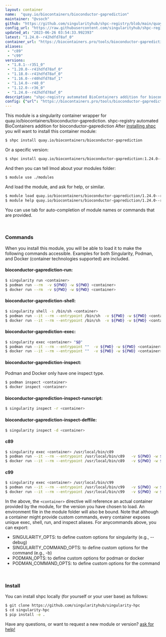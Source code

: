 ```yaml
---
layout: container
name:  "quay.io/biocontainers/bioconductor-gaprediction"
maintainer: "@vsoch"
github: "https://github.com/singularityhub/shpc-registry/blob/main/quay.io/biocontainers/bioconductor-gaprediction/container.yaml"
config_url: "https://raw.githubusercontent.com/singularityhub/shpc-registry/main/quay.io/biocontainers/bioconductor-gaprediction/container.yaml"
updated_at: "2023-06-26 03:54:33.992393"
latest: "1.24.0--r42hdfd78af_0"
container_url: "https://biocontainers.pro/tools/bioconductor-gaprediction"
aliases:
 - "c89"
 - "c99"
versions:
 - "1.8.1--r351_0"
 - "1.20.0--r41hdfd78af_0"
 - "1.18.0--r41hdfd78af_0"
 - "1.16.0--r40hdfd78af_1"
 - "1.14.0--r40_0"
 - "1.12.0--r36_0"
 - "1.24.0--r42hdfd78af_0"
description: "shpc-registry automated BioContainers addition for bioconductor-gaprediction"
config: {"url": "https://biocontainers.pro/tools/bioconductor-gaprediction", "maintainer": "@vsoch", "description": "shpc-registry automated BioContainers addition for bioconductor-gaprediction", "latest": {"1.24.0--r42hdfd78af_0": "sha256:05bb05aaaf144608783c959e6f31ae6b939b17f4bfccd74b8055a00bd05cdd05"}, "tags": {"1.8.1--r351_0": "sha256:366c8ce7565afd5a0278d6818a4686a01253c1bb0a2e29c63c759b24a64c036e", "1.20.0--r41hdfd78af_0": "sha256:dfa1834ae3f6d89bbd2b53035b793e9a36d81effdedf115dad448d17dbc73c7d", "1.18.0--r41hdfd78af_0": "sha256:d903582f03c7d607e2a2bc3a01b55499308ca2c80d57397afa2a333b8eb8d117", "1.16.0--r40hdfd78af_1": "sha256:106d5e28539f89b5614d6360c85d65f78b76d5d8b33685e700a45a76e6326200", "1.14.0--r40_0": "sha256:3bd97f8bbb653ce13049fe8ccf96e87037650c9d21aa1964943f4f5663056302", "1.12.0--r36_0": "sha256:a33dec5fcc33fe98c5987428bbdcdd6e458c881ef62b69d597cfa970cdb3cb35", "1.24.0--r42hdfd78af_0": "sha256:05bb05aaaf144608783c959e6f31ae6b939b17f4bfccd74b8055a00bd05cdd05"}, "docker": "quay.io/biocontainers/bioconductor-gaprediction", "aliases": {"c89": "/usr/local/bin/c89", "c99": "/usr/local/bin/c99"}}
---
```


This module is a singularity container wrapper for quay.io/biocontainers/bioconductor-gaprediction.
shpc-registry automated BioContainers addition for bioconductor-gaprediction
After [installing shpc](#install) you will want to install this container module:


```bash
$ shpc install quay.io/biocontainers/bioconductor-gaprediction
```

Or a specific version:

```bash
$ shpc install quay.io/biocontainers/bioconductor-gaprediction:1.24.0--r42hdfd78af_0
```

And then you can tell lmod about your modules folder:

```bash
$ module use ./modules
```

And load the module, and ask for help, or similar.

```bash
$ module load quay.io/biocontainers/bioconductor-gaprediction/1.24.0--r42hdfd78af_0
$ module help quay.io/biocontainers/bioconductor-gaprediction/1.24.0--r42hdfd78af_0
```

You can use tab for auto-completion of module names or commands that are provided.

<br>

### Commands

When you install this module, you will be able to load it to make the following commands accessible.
Examples for both Singularity, Podman, and Docker (container technologies supported) are included.

#### bioconductor-gaprediction-run:

```bash
$ singularity run <container>
$ podman run --rm  -v ${PWD} -w ${PWD} <container>
$ docker run --rm  -v ${PWD} -w ${PWD} <container>
```

#### bioconductor-gaprediction-shell:

```bash
$ singularity shell -s /bin/sh <container>
$ podman run --it --rm --entrypoint /bin/sh  -v ${PWD} -w ${PWD} <container>
$ docker run --it --rm --entrypoint /bin/sh  -v ${PWD} -w ${PWD} <container>
```

#### bioconductor-gaprediction-exec:

```bash
$ singularity exec <container> "$@"
$ podman run --it --rm --entrypoint ""  -v ${PWD} -w ${PWD} <container> "$@"
$ docker run --it --rm --entrypoint ""  -v ${PWD} -w ${PWD} <container> "$@"
```

#### bioconductor-gaprediction-inspect:

Podman and Docker only have one inspect type.

```bash
$ podman inspect <container>
$ docker inspect <container>
```

#### bioconductor-gaprediction-inspect-runscript:

```bash
$ singularity inspect -r <container>
```

#### bioconductor-gaprediction-inspect-deffile:

```bash
$ singularity inspect -d <container>
```


#### c89

```bash
$ singularity exec <container> /usr/local/bin/c89
$ podman run --it --rm --entrypoint /usr/local/bin/c89   -v ${PWD} -w ${PWD} <container> -c " $@"
$ docker run --it --rm --entrypoint /usr/local/bin/c89   -v ${PWD} -w ${PWD} <container> -c " $@"
```


#### c99

```bash
$ singularity exec <container> /usr/local/bin/c99
$ podman run --it --rm --entrypoint /usr/local/bin/c99   -v ${PWD} -w ${PWD} <container> -c " $@"
$ docker run --it --rm --entrypoint /usr/local/bin/c99   -v ${PWD} -w ${PWD} <container> -c " $@"
```



In the above, the `<container>` directive will reference an actual container provided
by the module, for the version you have chosen to load. An environment file in the
module folder will also be bound. Note that although a container
might provide custom commands, every container exposes unique exec, shell, run, and
inspect aliases. For anycommands above, you can export:

 - SINGULARITY_OPTS: to define custom options for singularity (e.g., --debug)
 - SINGULARITY_COMMAND_OPTS: to define custom options for the command (e.g., -b)
 - PODMAN_OPTS: to define custom options for podman or docker
 - PODMAN_COMMAND_OPTS: to define custom options for the command

<br>

### Install

You can install shpc locally (for yourself or your user base) as follows:

```bash
$ git clone https://github.com/singularityhub/singularity-hpc
$ cd singularity-hpc
$ pip install -e .
```

Have any questions, or want to request a new module or version? [ask for help!](https://github.com/singularityhub/singularity-hpc/issues)